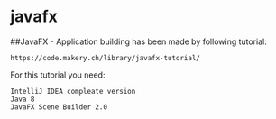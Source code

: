 # javafx

##JavaFX - Application building has been made by following tutorial:
```
https://code.makery.ch/library/javafx-tutorial/
```

For this tutorial you need:
```
IntelliJ IDEA compleate version
Java 8
JavaFX Scene Builder 2.0
```

